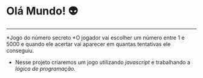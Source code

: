 # Olá Mundo! :alien: 
---

*Jogo do número secreto 
*O jogador vai escolher um número entre 1 e 5000 e quando ele acertar vai aparecer em quantas tentativas ele conseguiu.
* Nesse projeto criaremos um jogo utilizando _javascript_ e trabalhando a _lógica de programação._

  
